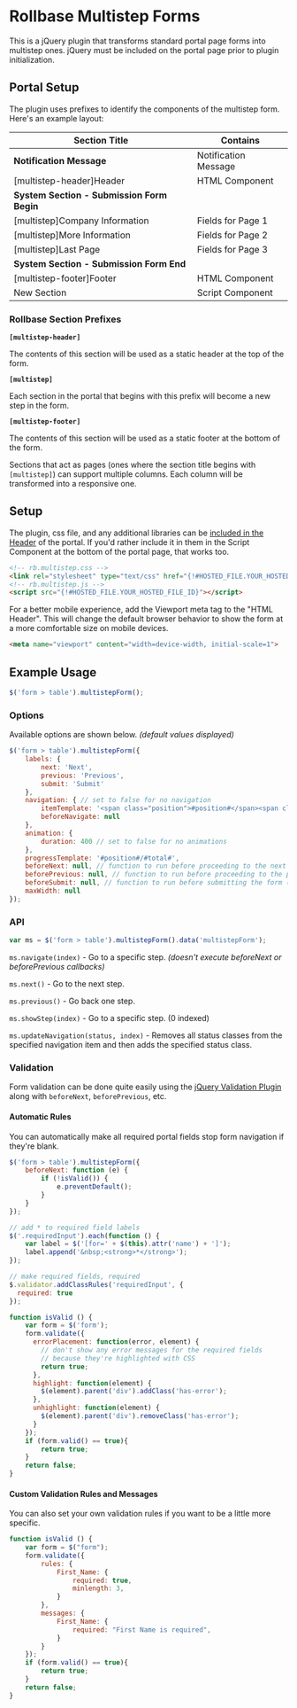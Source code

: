 # Rollbase Multistep Forms

This is a jQuery plugin that transforms standard portal page forms into multistep ones. jQuery must be included
on the portal page prior to plugin initialization.

## Portal Setup

The plugin uses prefixes to identify the components of the multistep form. Here's an example layout:

|Section Title|Contains|
|-|-|
|**Notification Message**|Notification Message|
|[multistep-header]Header|HTML Component|
|**System Section - Submission Form Begin**||
|[multistep]Company Information|Fields for Page 1|
|[multistep]More Information|Fields for Page 2|
|[multistep]Last Page|Fields for Page 3|
|**System Section - Submission Form End**||
|[multistep-footer]Footer|HTML Component|
|New Section|Script Component|

### Rollbase Section Prefixes
**`[multistep-header]`**

The contents of this section will be used as a static header at the top of the form.

**`[multistep]`**

Each section in the portal that begins with this prefix will become a new step in the form.

**`[multistep-footer]`**

The contents of this section will be used as a static footer at the bottom of the form.

Sections that act as pages (ones where the section title begins with `[multistep]`) can support multiple columns.
Each column will be transformed into a responsive one.

## Setup
The plugin, css file, and any additional libraries can be [included in the Header](https://documentation.progress.com/output/rb/doc/index.html#page/rb/creating-a-custom-header-and-footer.html) of the portal. If you'd rather
include it in them in the Script Component at the bottom of the portal page, that works too.

```html
<!-- rb.multistep.css -->
<link rel="stylesheet" type="text/css" href="{!#HOSTED_FILE.YOUR_HOSTED_FILE_ID}">
<!-- rb.multistep.js -->
<script src="{!#HOSTED_FILE.YOUR_HOSTED_FILE_ID}"></script>
```

For a better mobile experience, add the Viewport meta tag to the "HTML Header". This will change the default browser behavior to show the form at a more comfortable size on mobile devices.

```html
<meta name="viewport" content="width=device-width, initial-scale=1">
```

## Example Usage

```javascript
$('form > table').multistepForm();
```

### Options
Available options are shown below. _(default values displayed)_ 

```javascript
$('form > table').multistepForm({
    labels: {
        next: 'Next',
        previous: 'Previous',
        submit: 'Submit'
    },
    navigation: { // set to false for no navigation
        itemTemplate: '<span class="position">#position#</span><span class="title">#title#</span>',
        beforeNavigate: null
    },
    animation: {
        duration: 400 // set to false for no animations
    },
    progressTemplate: '#position#/#total#',
    beforeNext: null, // function to run before proceeding to the next step ('Next' button clicked)
    beforePrevious: null, // function to run before proceeding to the previous step ('Previous' button clicked)
    beforeSubmit: null, // function to run before submitting the form ('Submit' button clicked)
    maxWidth: null
});
```

### API
```javascript
var ms = $('form > table').multistepForm().data('multistepForm');
```

`ms.navigate(index)` - Go to a specific step. _(doesn't execute beforeNext or beforePrevious callbacks)_

`ms.next()` - Go to the next step.

`ms.previous()` - Go back one step.

`ms.showStep(index)` - Go to a specific step. (0 indexed)

`ms.updateNavigation(status, index)` - Removes all status classes from the specified navigation item and then adds the specified status class.

### Validation
Form validation can be done quite easily using the [jQuery Validation Plugin](https://jqueryvalidation.org/) along
with `beforeNext`, `beforePrevious`, etc.

#### Automatic Rules
You can automatically make all required portal fields stop form navigation if they're blank. 

```javascript
$('form > table').multistepForm({
    beforeNext: function (e) {
        if (!isValid()) {
            e.preventDefault();
        }
    }
});

// add * to required field labels
$('.requiredInput').each(function () {
    var label = $('[for=' + $(this).attr('name') + ']');
    label.append('&nbsp;<strong>*</strong>');
});

// make required fields, required
$.validator.addClassRules('requiredInput', {
  required: true
});

function isValid () {
    var form = $('form');
    form.validate({
      errorPlacement: function(error, element) {
        // don't show any error messages for the required fields
        // because they're highlighted with CSS
        return true;
      },
      highlight: function(element) {
        $(element).parent('div').addClass('has-error');
      },
      unhighlight: function(element) {
        $(element).parent('div').removeClass('has-error');
      }
    });
    if (form.valid() == true){
        return true;
    }
    return false;
}
```

#### Custom Validation Rules and Messages
You can also set your own validation rules if you want to be a little more specific.

```javascript
function isValid () {
    var form = $("form");
    form.validate({
        rules: {
            First_Name: {
                required: true,
                minlength: 3,
            }
        },
        messages: {
            First_Name: {
                required: "First Name is required",
            }
        }
    });
    if (form.valid() == true){
        return true;
    }
    return false;
}
```